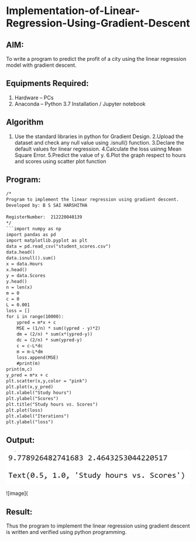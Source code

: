 # Implementation-of-Linear-Regression-Using-Gradient-Descent

## AIM:
To write a program to predict the profit of a city using the linear regression model with gradient descent.

## Equipments Required:
1. Hardware – PCs
2. Anaconda – Python 3.7 Installation / Jupyter notebook

## Algorithm
1. Use the standard libraries in python for Gradient Design.
2.Upload the dataset and check any null value using .isnull() function.
3.Declare the default values for linear regression.
4.Calculate the loss usinng Mean Square Error.
5.Predict the value of y.
6.Plot the graph respect to hours and scores using scatter plot function
 

## Program:
```
/*
Program to implement the linear regression using gradient descent.
Developed by: B S SAI HARSHITHA

RegisterNumber:  212220040139
*/
```import numpy as np
import pandas as pd
import matplotlib.pyplot as plt
data = pd.read_csv("student_scores.csv")
data.head()
data.isnull().sum()
x = data.Hours
x.head()
y = data.Scores
y.head()
n = len(x)
m = 0
c = 0
L = 0.001
loss = []
for i in range(10000):
    ypred = m*x + c
    MSE = (1/n) * sum((ypred - y)*2)
    dm = (2/n) * sum(x*(ypred-y))
    dc = (2/n) * sum(ypred-y)
    c = c-L*dc
    m = m-L*dm
    loss.append(MSE)
    #print(m)
print(m,c)
y_pred = m*x + c
plt.scatter(x,y,color = "pink")
plt.plot(x,y_pred)
plt.xlabel("Study hours")
plt.ylabel("Scores")
plt.title("Study hours vs. Scores")
plt.plot(loss)
plt.xlabel("Iterations")
plt.ylabel("loss")
```
## Output:
![image](https://github.com/saiharshithabs/Implementation-of-Linear-Regression-Using-Gradient-Descent/blob/ede99b60097747c1a1798170a192107555627e3d/WhatsApp%20Image%202022-10-14%20at%208.16.12%20AM.jpeg)

![image](


## Result:
Thus the program to implement the linear regression using gradient descent is written and verified using python programming.
